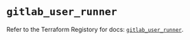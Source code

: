 # `gitlab_user_runner`

Refer to the Terraform Registory for docs: [`gitlab_user_runner`](https://registry.terraform.io/providers/gitlabhq/gitlab/16.3.0/docs/resources/user_runner).
